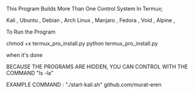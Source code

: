 This Program Builds More Than One Control System In Termux;




Kali ,
Ubuntu ,
Debian ,
Arch Linux ,
Manjaro ,
Fedora ,
Void ,
Alpine ,


To Run the Program


chmod +x termux_pro_install.py
python termux_pro_install.py


when it's done

BECAUSE THE PROGRAMS ARE HIDDEN, YOU CAN CONTROL WITH THE COMMAND "ls -la"






EXAMPLE COMMAND : "./start-kali.sh"
github.com/murat-eren
